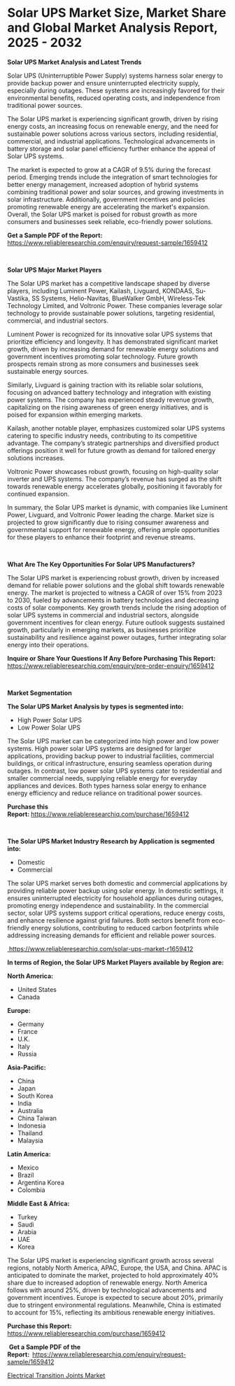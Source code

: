 <p><h1>Solar UPS Market Size, Market Share and Global Market Analysis Report, 2025 - 2032</h1></p><p><strong>Solar UPS Market Analysis and Latest Trends</strong></p>
<p><p>Solar UPS (Uninterruptible Power Supply) systems harness solar energy to provide backup power and ensure uninterrupted electricity supply, especially during outages. These systems are increasingly favored for their environmental benefits, reduced operating costs, and independence from traditional power sources. </p><p>The Solar UPS market is experiencing significant growth, driven by rising energy costs, an increasing focus on renewable energy, and the need for sustainable power solutions across various sectors, including residential, commercial, and industrial applications. Technological advancements in battery storage and solar panel efficiency further enhance the appeal of Solar UPS systems.</p><p>The market is expected to grow at a CAGR of 9.5% during the forecast period. Emerging trends include the integration of smart technologies for better energy management, increased adoption of hybrid systems combining traditional power and solar sources, and growing investments in solar infrastructure. Additionally, government incentives and policies promoting renewable energy are accelerating the market's expansion. Overall, the Solar UPS market is poised for robust growth as more consumers and businesses seek reliable, eco-friendly power solutions.</p></p>
<p><strong>Get a Sample PDF of the Report:&nbsp;</strong> <a href="https://www.reliableresearchiq.com/enquiry/request-sample/1659412?utm_campaign=1087&utm_medium=2&utm_source=Github&utm_content=ia&utm_term=17022025&utm_id=solar-ups">https://www.reliableresearchiq.com/enquiry/request-sample/1659412</a></p>
<p>&nbsp;</p>
<p><strong>Solar UPS Major Market Players</strong></p>
<p><p>The Solar UPS market has a competitive landscape shaped by diverse players, including Luminent Power, Kailash, Livguard, KONDAAS, Su-Vastika, SS Systems, Helio-Navitas, BlueWalker GmbH, Wireless-Tek Technology Limited, and Voltronic Power. These companies leverage solar technology to provide sustainable power solutions, targeting residential, commercial, and industrial sectors.</p><p>Luminent Power is recognized for its innovative solar UPS systems that prioritize efficiency and longevity. It has demonstrated significant market growth, driven by increasing demand for renewable energy solutions and government incentives promoting solar technology. Future growth prospects remain strong as more consumers and businesses seek sustainable energy sources.</p><p>Similarly, Livguard is gaining traction with its reliable solar solutions, focusing on advanced battery technology and integration with existing power systems. The company has experienced steady revenue growth, capitalizing on the rising awareness of green energy initiatives, and is poised for expansion within emerging markets.</p><p>Kailash, another notable player, emphasizes customized solar UPS systems catering to specific industry needs, contributing to its competitive advantage. The company’s strategic partnerships and diversified product offerings position it well for future growth as demand for tailored energy solutions increases.</p><p>Voltronic Power showcases robust growth, focusing on high-quality solar inverter and UPS systems. The company’s revenue has surged as the shift towards renewable energy accelerates globally, positioning it favorably for continued expansion.</p><p>In summary, the Solar UPS market is dynamic, with companies like Luminent Power, Livguard, and Voltronic Power leading the charge. Market size is projected to grow significantly due to rising consumer awareness and governmental support for renewable energy, offering ample opportunities for these players to enhance their footprint and revenue streams.</p></p>
<p>&nbsp;</p>
<p><strong>What Are The Key Opportunities For Solar UPS Manufacturers?</strong></p>
<p><p>The Solar UPS market is experiencing robust growth, driven by increased demand for reliable power solutions and the global shift towards renewable energy. The market is projected to witness a CAGR of over 15% from 2023 to 2030, fueled by advancements in battery technologies and decreasing costs of solar components. Key growth trends include the rising adoption of solar UPS systems in commercial and industrial sectors, alongside government incentives for clean energy. Future outlook suggests sustained growth, particularly in emerging markets, as businesses prioritize sustainability and resilience against power outages, further integrating solar energy into their operations.</p></p>
<p><strong>Inquire or Share Your Questions If Any Before Purchasing This Report:</strong> <a href="https://www.reliableresearchiq.com/enquiry/pre-order-enquiry/1659412?utm_campaign=1087&utm_medium=2&utm_source=Github&utm_content=ia&utm_term=17022025&utm_id=solar-ups">https://www.reliableresearchiq.com/enquiry/pre-order-enquiry/1659412</a></p>
<p>&nbsp;</p>
<p><strong>Market Segmentation</strong></p>
<p><strong>The Solar UPS Market Analysis by types is segmented into:</strong></p>
<p><ul><li>High Power Solar UPS</li><li>Low Power Solar UPS</li></ul></p>
<p><p>The Solar UPS market can be categorized into high power and low power systems. High power solar UPS systems are designed for larger applications, providing backup power to industrial facilities, commercial buildings, or critical infrastructure, ensuring seamless operation during outages. In contrast, low power solar UPS systems cater to residential and smaller commercial needs, supplying reliable energy for everyday appliances and devices. Both types harness solar energy to enhance energy efficiency and reduce reliance on traditional power sources.</p></p>
<p><strong>Purchase this Report:&nbsp;</strong><a href="https://www.reliableresearchiq.com/purchase/1659412?utm_campaign=1087&utm_medium=2&utm_source=Github&utm_content=ia&utm_term=17022025&utm_id=solar-ups">https://www.reliableresearchiq.com/purchase/1659412</a></p>
<p>&nbsp;</p>
<p><strong>The Solar UPS Market Industry Research by Application is segmented into:</strong></p>
<p><ul><li>Domestic</li><li>Commercial</li></ul></p>
<p><p>The solar UPS market serves both domestic and commercial applications by providing reliable power backup using solar energy. In domestic settings, it ensures uninterrupted electricity for household appliances during outages, promoting energy independence and sustainability. In the commercial sector, solar UPS systems support critical operations, reduce energy costs, and enhance resilience against grid failures. Both sectors benefit from eco-friendly energy solutions, contributing to reduced carbon footprints while addressing increasing demands for efficient and reliable power sources.</p></p>
<p><a href="https://www.reliableresearchiq.com/solar-ups-market-r1659412?utm_campaign=1087&utm_medium=2&utm_source=Github&utm_content=ia&utm_term=17022025&utm_id=solar-ups">&nbsp;https://www.reliableresearchiq.com/solar-ups-market-r1659412</a></p>
<p><strong>In terms of Region, the Solar UPS Market Players available by Region are:</strong></p>
<p>
    <p> <strong> North America: </strong>
        <ul>
            <li>United States</li>
            <li>Canada</li>
        </ul>
        </p> 
    <p> <strong> Europe: </strong>
        <ul>
            <li>Germany</li>
            <li>France</li>
            <li>U.K.</li>
            <li>Italy</li>
            <li>Russia</li>
        </ul>
        </p> 
    <p> <strong> Asia-Pacific: </strong>
        <ul>
            <li>China</li>
            <li>Japan</li>
            <li>South Korea</li>
            <li>India</li>
            <li>Australia</li>
            <li>China Taiwan</li>
            <li>Indonesia</li>
            <li>Thailand</li>
            <li>Malaysia</li>
        </ul>
        </p> 
    <p> <strong> Latin America: </strong>
        <ul>
            <li>Mexico</li>
            <li>Brazil</li>
            <li>Argentina Korea</li>
            <li>Colombia</li>
        </ul>
        </p> 
    <p> <strong> Middle East & Africa: </strong>
        <ul>
            <li>Turkey</li>
            <li>Saudi</li>
            <li>Arabia</li>
            <li>UAE</li>
            <li>Korea</li>
        </ul>
    </p>
    </p>
<p><p>The Solar UPS market is experiencing significant growth across several regions, notably North America, APAC, Europe, the USA, and China. APAC is anticipated to dominate the market, projected to hold approximately 40% share due to increased adoption of renewable energy. North America follows with around 25%, driven by technological advancements and government incentives. Europe is expected to secure about 20%, primarily due to stringent environmental regulations. Meanwhile, China is estimated to account for 15%, reflecting its ambitious renewable energy initiatives.</p></p>
<p><strong>Purchase this Report: </strong><a href="https://www.reliableresearchiq.com/purchase/1659412?utm_campaign=1087&utm_medium=2&utm_source=Github&utm_content=ia&utm_term=17022025&utm_id=solar-ups">https://www.reliableresearchiq.com/purchase/1659412</a></p>
<p>&nbsp;<strong>Get a Sample PDF of the Report:&nbsp;&nbsp;</strong><a href="https://www.reliableresearchiq.com/enquiry/request-sample/1659412?utm_campaign=1087&utm_medium=2&utm_source=Github&utm_content=ia&utm_term=17022025&utm_id=solar-ups">https://www.reliableresearchiq.com/enquiry/request-sample/1659412</a></p>
<p><strong></strong></p>
<p><p><a href="https://github.com/unkelummaru8/Market-Research-Report-List-1/blob/main/electrical-transition-joints-market.md?utm_campaign=1087&utm_medium=2&utm_source=Github&utm_content=ia&utm_term=17022025&utm_id=solar-ups">Electrical Transition Joints Market</a></p></p>
